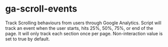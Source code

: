 ga-scroll-events
================

Track Scrolling behaviours from users through Google Analytics. Script will track an event when the user starts, hits 25%, 50%, 75%, or end of the page. It will only track each section once per page. Non-interaction value is set to true by default. 
